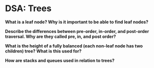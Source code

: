 # DSA: Trees

**What is a leaf node? Why is it important to be able to find leaf nodes?** 



**Describe the differences between pre-order, in-order, and post-order traversal. Why are they called pre, in, and post order?**



**What is the height of a fully balanced (each non-leaf node has two children) tree? What is this used for?**



**How are stacks and queues used in relation to trees?**



